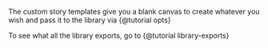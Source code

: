The custom story templates give you a blank canvas to create whatever you wish and pass it to the library via {@tutorial opts}

To see what all the library exports, go to {@tutorial library-exports}

